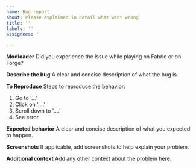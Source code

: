 ```yaml
---
name: Bug report
about: Please explained in detail what went wrong
title: ''
labels: ''
assignees: ''

---
```


**Modloader**
Did you experience the issue while playing on Fabric or on Forge?

**Describe the bug**
A clear and concise description of what the bug is.

**To Reproduce**
Steps to reproduce the behavior:
1. Go to '...'
2. Click on '....'
3. Scroll down to '....'
4. See error

**Expected behavior**
A clear and concise description of what you expected to happen.

**Screenshots**
If applicable, add screenshots to help explain your problem.

**Additional context**
Add any other context about the problem here.
